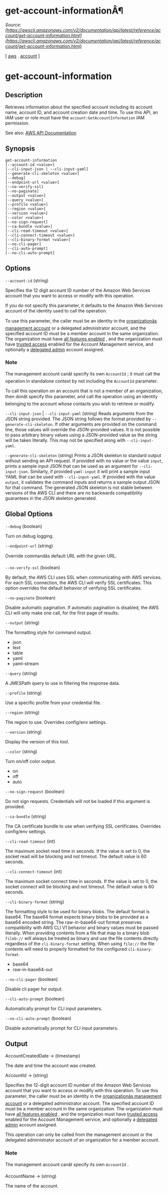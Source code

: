 # get-account-informationÂ¶

*Source: [https://awscli.amazonaws.com/v2/documentation/api/latest/reference/account/get-account-information.html](https://awscli.amazonaws.com/v2/documentation/api/latest/reference/account/get-account-information.html)*

[ [aws](https://awscli.amazonaws.com/v2/documentation/api/latest/reference/index.html#cli-aws) . [account](https://awscli.amazonaws.com/v2/documentation/api/latest/reference/account/index.html#cli-aws-account) ]

# get-account-information

## Description

Retrieves information about the specified account including its account name, account ID, and account creation date and time. To use this API, an IAM user or role must have the `account:GetAccountInformation` IAM permission.

See also: [AWS API Documentation](https://docs.aws.amazon.com/goto/WebAPI/account-2021-02-01/GetAccountInformation)

## Synopsis

```
get-account-information
[--account-id <value>]
[--cli-input-json | --cli-input-yaml]
[--generate-cli-skeleton <value>]
[--debug]
[--endpoint-url <value>]
[--no-verify-ssl]
[--no-paginate]
[--output <value>]
[--query <value>]
[--profile <value>]
[--region <value>]
[--version <value>]
[--color <value>]
[--no-sign-request]
[--ca-bundle <value>]
[--cli-read-timeout <value>]
[--cli-connect-timeout <value>]
[--cli-binary-format <value>]
[--no-cli-pager]
[--cli-auto-prompt]
[--no-cli-auto-prompt]
```

## Options

`--account-id` (string)

Specifies the 12 digit account ID number of the Amazon Web Services account that you want to access or modify with this operation.

If you do not specify this parameter, it defaults to the Amazon Web Services account of the identity used to call the operation.

To use this parameter, the caller must be an identity in the [organizationâs management account](https://docs.aws.amazon.com/organizations/latest/userguide/orgs_getting-started_concepts.html#account) or a delegated administrator account, and the specified account ID must be a member account in the same organization. The organization must have [all features enabled](https://docs.aws.amazon.com/organizations/latest/userguide/orgs_manage_org_support-all-features.html) , and the organization must have [trusted access](https://docs.aws.amazon.com/organizations/latest/userguide/using-orgs-trusted-access.html) enabled for the Account Management service, and optionally a [delegated admin](https://docs.aws.amazon.com/organizations/latest/userguide/using-orgs-delegated-admin.html) account assigned.

### Note

The management account canât specify its own `AccountId` ; it must call the operation in standalone context by not including the `AccountId` parameter.

To call this operation on an account that is not a member of an organization, then donât specify this parameter, and call the operation using an identity belonging to the account whose contacts you wish to retrieve or modify.

`--cli-input-json` | `--cli-input-yaml` (string)
Reads arguments from the JSON string provided. The JSON string follows the format provided by `--generate-cli-skeleton`. If other arguments are provided on the command line, those values will override the JSON-provided values. It is not possible to pass arbitrary binary values using a JSON-provided value as the string will be taken literally. This may not be specified along with `--cli-input-yaml`.

`--generate-cli-skeleton` (string)
Prints a JSON skeleton to standard output without sending an API request. If provided with no value or the value `input`, prints a sample input JSON that can be used as an argument for `--cli-input-json`. Similarly, if provided `yaml-input` it will print a sample input YAML that can be used with `--cli-input-yaml`. If provided with the value `output`, it validates the command inputs and returns a sample output JSON for that command. The generated JSON skeleton is not stable between versions of the AWS CLI and there are no backwards compatibility guarantees in the JSON skeleton generated.

## Global Options

`--debug` (boolean)

Turn on debug logging.

`--endpoint-url` (string)

Override commandâs default URL with the given URL.

`--no-verify-ssl` (boolean)

By default, the AWS CLI uses SSL when communicating with AWS services. For each SSL connection, the AWS CLI will verify SSL certificates. This option overrides the default behavior of verifying SSL certificates.

`--no-paginate` (boolean)

Disable automatic pagination. If automatic pagination is disabled, the AWS CLI will only make one call, for the first page of results.

`--output` (string)

The formatting style for command output.

- json
- text
- table
- yaml
- yaml-stream

`--query` (string)

A JMESPath query to use in filtering the response data.

`--profile` (string)

Use a specific profile from your credential file.

`--region` (string)

The region to use. Overrides config/env settings.

`--version` (string)

Display the version of this tool.

`--color` (string)

Turn on/off color output.

- on
- off
- auto

`--no-sign-request` (boolean)

Do not sign requests. Credentials will not be loaded if this argument is provided.

`--ca-bundle` (string)

The CA certificate bundle to use when verifying SSL certificates. Overrides config/env settings.

`--cli-read-timeout` (int)

The maximum socket read time in seconds. If the value is set to 0, the socket read will be blocking and not timeout. The default value is 60 seconds.

`--cli-connect-timeout` (int)

The maximum socket connect time in seconds. If the value is set to 0, the socket connect will be blocking and not timeout. The default value is 60 seconds.

`--cli-binary-format` (string)

The formatting style to be used for binary blobs. The default format is base64. The base64 format expects binary blobs to be provided as a base64 encoded string. The raw-in-base64-out format preserves compatibility with AWS CLI V1 behavior and binary values must be passed literally. When providing contents from a file that map to a binary blob `fileb://` will always be treated as binary and use the file contents directly regardless of the `cli-binary-format` setting. When using `file://` the file contents will need to properly formatted for the configured `cli-binary-format`.

- base64
- raw-in-base64-out

`--no-cli-pager` (boolean)

Disable cli pager for output.

`--cli-auto-prompt` (boolean)

Automatically prompt for CLI input parameters.

`--no-cli-auto-prompt` (boolean)

Disable automatically prompt for CLI input parameters.

## Output

AccountCreatedDate -> (timestamp)

The date and time the account was created.

AccountId -> (string)

Specifies the 12-digit account ID number of the Amazon Web Services account that you want to access or modify with this operation. To use this parameter, the caller must be an identity in the [organizationâs management account](https://docs.aws.amazon.com/organizations/latest/userguide/orgs_getting-started_concepts.html#account) or a delegated administrator account. The specified account ID must be a member account in the same organization. The organization must have [all features enabled](https://docs.aws.amazon.com/organizations/latest/userguide/orgs_manage_org_support-all-features.html) , and the organization must have [trusted access](https://docs.aws.amazon.com/organizations/latest/userguide/orgs_integrate_services.html) enabled for the Account Management service, and optionally a [delegated admin](https://docs.aws.amazon.com/organizations/latest/userguide/orgs_getting-started_concepts.html#delegated-admin) account assigned.

This operation can only be called from the management account or the delegated administrator account of an organization for a member account.

### Note

The management account canât specify its own `AccountId` .

AccountName -> (string)

The name of the account.
